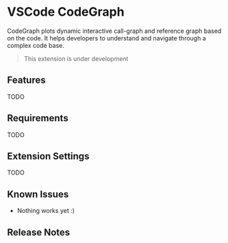 # VSCode CodeGraph

CodeGraph plots dynamic interactive call-graph and reference graph based on the code. It helps developers to understand and navigate through a complex code base.

> This extension is under development

## Features

TODO

## Requirements

TODO

## Extension Settings

TODO

## Known Issues

- Nothing works yet :)

## Release Notes

